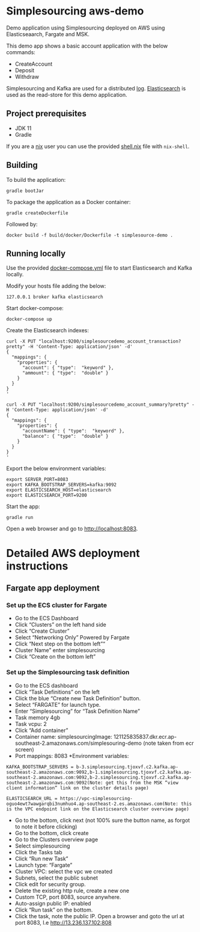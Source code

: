 # Simplesourcing aws-demo
Demo application using Simplesourcing deployed on AWS using Elasticseaarch, Fargate and MSK.

This demo app shows a basic account application with the below commands:
* CreateAccount
* Deposit
* Withdraw

Simplesourcing and Kafka are used for a distributed [log](https://engineering.linkedin.com/distributed-systems/log-what-every-software-engineer-should-know-about-real-time-datas-unifying). [Elasticsearch](https://www.elastic.co/) is used as the read-store for this demo application.


## Project prerequisites
* JDK 11
* Gradle

If you are a [nix](https://nixos.org/nix/) user you can use the provided [shell.nix](shell.nix) file with `nix-shell`.

## Building
To build the application:

```
gradle bootJar
```

To package the application as a Docker container:

```
gradle createDockerfile
```

Followed by:
```
docker build -f build/docker/Dockerfile -t simplesource-demo .
```

## Running locally
Use the provided [docker-compose.yml](docker-compose.yml) file to start Elasticsearch and Kafka locally.

Modify your hosts file adding the below:

```
127.0.0.1 broker kafka elasticsearch
```

Start docker-compose:

```
docker-compose up
```

Create the Elasticsearch indexes:
```
curl -X PUT "localhost:9200/simplesourcedemo_account_transaction?pretty" -H 'Content-Type: application/json' -d'
{
  "mappings": {
    "properties": {
      "account": { "type":  "keyword" },
      "ammount": { "type":  "double" }
    }
  }
}
'

curl -X PUT "localhost:9200/simplesourcedemo_account_summary?pretty" -H 'Content-Type: application/json' -d'
{
  "mappings": {
    "properties": {
      "accountName": { "type":  "keyword" },
      "balance": { "type":  "double" }
    }
  }
}
'
```

Export the below environment variables:

```
export SERVER_PORT=8083
export KAFKA_BOOTSTRAP_SERVERS=kafka:9092
export ELASTICSEARCH_HOST=elasticsearch
export ELASTICSEARCH_PORT=9200
```

Start the app:
```
gradle run
```

Open a web browser and go to [http://localhost:8083](http://localhost:8083).

# Detailed AWS deployment instructions

## Fargate app deployment

### Set up the ECS cluster for Fargate
* Go to the ECS Dashboard
* Click “Clusters” on the left hand side
* Click “Create Cluster”
* Select “Networking Only” Powered by Fargate
* Click “Next step on the bottom left”“
* Cluster Name” enter simplesourcing
* Click “Create on the bottom left”
### Set up the Simplesourcing task definition
* Go to the ECS dashboard
* Click “Task Definitions” on the left
* Click the blue “Create new Task Definition” button.
* Select “FARGATE” for launch type.
* Enter “Simplesourcing” for “Task Definition Name”
* Task memory 4gb
* Task vcpu: 2
* Click “Add container”
* Container name: simplesourcingImage: 121125835837.dkr.ecr.ap-southeast-2.amazonaws.com/simplesouring-demo (note taken from ecr screen)
* Port mappings: 8083
*Environment variables:
```
KAFKA_BOOTSTRAP_SERVERS = b-3.simplesourcing.tjoxvf.c2.kafka.ap-southeast-2.amazonaws.com:9092,b-1.simplesourcing.tjoxvf.c2.kafka.ap-southeast-2.amazonaws.com:9092,b-2.simplesourcing.tjoxvf.c2.kafka.ap-southeast-2.amazonaws.com:9092(Note: get this from the MSK “view client information” link on the cluster details page)

ELASTICSEARCH_URL = https://vpc-simplesourcing-oguo4ewt7wawgarqbi3numhuo4.ap-southeast-2.es.amazonaws.com(Note: this is the VPC endpoint link on the Elasticsearch cluster overview page)
```

* Go to the bottom, click next (not 100% sure the button name, as forgot to note it before clicking)
* Go to the bottom, click create
* Go to the Clusters overview page
* Select simplesourcing
* Click the Tasks tab
* Click “Run new Task”
* Launch type: “Fargate”
* Cluster VPC: select the vpc we created
* Subnets, select the public subnet
* Click edit for security group.
* Delete the existing http rule, create a new one
* Custom TCP, port 8083, source anywhere.
* Auto-assign public IP: enabled
* Click “Run task” on the bottom.
* Click the task, note the public IP. Open a browser and goto the url at port 8083, I.e http://13.236.137.102:808
